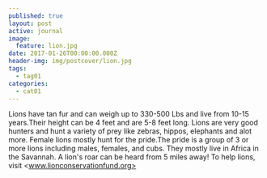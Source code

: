 ```yaml
---
published: true
layout: post
active: journal
image:
  feature: lion.jpg
date: 2017-01-26T00:00:00.000Z
header-img: img/postcover/lion.jpg
tags:
  - tag01
categories:
  - cat01
---
```

Lions have tan fur and can weigh up to 330-500 Lbs and live from 10-15 years.Their height can be 4 feet and are 5-8 feet long.
Lions are very good hunters and hunt a variety of prey like zebras, hippos, elephants and alot more.
Female lions mostly hunt for the pride.The pride is a group of 3 or more lions including males, females, and  cubs.
They mostly live in Africa in the Savannah.
A lion's roar can be heard from 5 miles away! 
     To help lions, visit <www.lionconservationfund.org>
